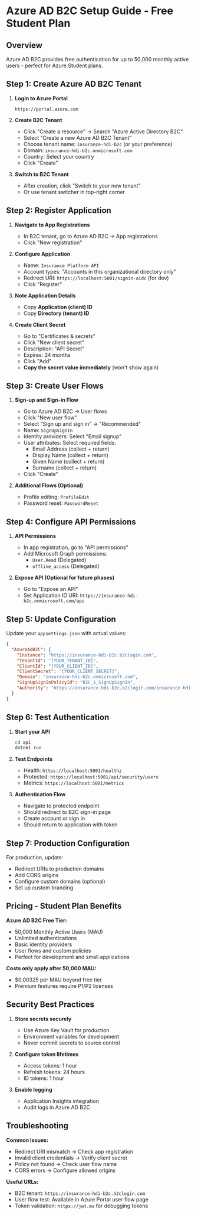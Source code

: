 # Azure AD B2C Setup Guide - Free Student Plan

## Overview
Azure AD B2C provides free authentication for up to 50,000 monthly active users - perfect for Azure Student plans.

## Step 1: Create Azure AD B2C Tenant

1. **Login to Azure Portal**
   ```
   https://portal.azure.com
   ```

2. **Create B2C Tenant**
   - Click "Create a resource" → Search "Azure Active Directory B2C"
   - Select "Create a new Azure AD B2C Tenant"
   - Choose tenant name: `insurance-hdi-b2c` (or your preference)
   - Domain: `insurance-hdi-b2c.onmicrosoft.com`
   - Country: Select your country
   - Click "Create"

3. **Switch to B2C Tenant**
   - After creation, click "Switch to your new tenant"
   - Or use tenant switcher in top-right corner

## Step 2: Register Application

1. **Navigate to App Registrations**
   - In B2C tenant, go to Azure AD B2C → App registrations
   - Click "New registration"

2. **Configure Application**
   - Name: `Insurance Platform API`
   - Account types: "Accounts in this organizational directory only"
   - Redirect URI: `https://localhost:5001/signin-oidc` (for dev)
   - Click "Register"

3. **Note Application Details**
   - Copy **Application (client) ID**
   - Copy **Directory (tenant) ID**

4. **Create Client Secret**
   - Go to "Certificates & secrets"
   - Click "New client secret"
   - Description: "API Secret"
   - Expires: 24 months
   - Click "Add"
   - **Copy the secret value immediately** (won't show again)

## Step 3: Create User Flows

1. **Sign-up and Sign-in Flow**
   - Go to Azure AD B2C → User flows
   - Click "New user flow"
   - Select "Sign up and sign in" → "Recommended"
   - Name: `SignUpSignIn`
   - Identity providers: Select "Email signup"
   - User attributes: Select required fields:
     - Email Address (collect + return)
     - Display Name (collect + return)
     - Given Name (collect + return)
     - Surname (collect + return)
   - Click "Create"

2. **Additional Flows (Optional)**
   - Profile editing: `ProfileEdit`
   - Password reset: `PasswordReset`

## Step 4: Configure API Permissions

1. **API Permissions**
   - In app registration, go to "API permissions"
   - Add Microsoft Graph permissions:
     - `User.Read` (Delegated)
     - `offline_access` (Delegated)

2. **Expose API (Optional for future phases)**
   - Go to "Expose an API"
   - Set Application ID URI: `https://insurance-hdi-b2c.onmicrosoft.com/api`

## Step 5: Update Configuration

Update your `appsettings.json` with actual values:

```json
{
  "AzureAdB2C": {
    "Instance": "https://insurance-hdi-b2c.b2clogin.com",
    "TenantId": "[YOUR_TENANT_ID]",
    "ClientId": "[YOUR_CLIENT_ID]",
    "ClientSecret": "[YOUR_CLIENT_SECRET]",
    "Domain": "insurance-hdi-b2c.onmicrosoft.com",
    "SignUpSignInPolicyId": "B2C_1_SignUpSignIn",
    "Authority": "https://insurance-hdi-b2c.b2clogin.com/insurance-hdi-b2c.onmicrosoft.com/B2C_1_SignUpSignIn/v2.0/"
  }
}
```

## Step 6: Test Authentication

1. **Start your API**
   ```bash
   cd api
   dotnet run
   ```

2. **Test Endpoints**
   - Health: `https://localhost:5001/healthz`
   - Protected: `https://localhost:5001/api/security/users`
   - Metrics: `https://localhost:5001/metrics`

3. **Authentication Flow**
   - Navigate to protected endpoint
   - Should redirect to B2C sign-in page
   - Create account or sign in
   - Should return to application with token

## Step 7: Production Configuration

For production, update:
- Redirect URIs to production domains
- Add CORS origins
- Configure custom domains (optional)
- Set up custom branding

## Pricing - Student Plan Benefits

**Azure AD B2C Free Tier:**
- 50,000 Monthly Active Users (MAU)
- Unlimited authentications
- Basic identity providers
- User flows and custom policies
- Perfect for development and small applications

**Costs only apply after 50,000 MAU:**
- $0.00325 per MAU beyond free tier
- Premium features require P1/P2 licenses

## Security Best Practices

1. **Store secrets securely**
   - Use Azure Key Vault for production
   - Environment variables for development
   - Never commit secrets to source control

2. **Configure token lifetimes**
   - Access tokens: 1 hour
   - Refresh tokens: 24 hours
   - ID tokens: 1 hour

3. **Enable logging**
   - Application Insights integration
   - Audit logs in Azure AD B2C

## Troubleshooting

**Common Issues:**
- Redirect URI mismatch → Check app registration
- Invalid client credentials → Verify client secret
- Policy not found → Check user flow name
- CORS errors → Configure allowed origins

**Useful URLs:**
- B2C tenant: `https://insurance-hdi-b2c.b2clogin.com`
- User flow test: Available in Azure Portal user flow page
- Token validation: `https://jwt.ms` for debugging tokens